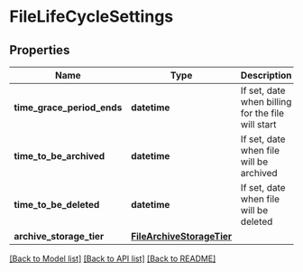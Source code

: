 # FileLifeCycleSettings


## Properties
Name | Type | Description | Notes
------------ | ------------- | ------------- | -------------
**time_grace_period_ends** | **datetime** | If set, date when billing for the file will start | [optional] 
**time_to_be_archived** | **datetime** | If set, date when file will be archived | [optional] 
**time_to_be_deleted** | **datetime** | If set, date when file will be deleted | [optional] 
**archive_storage_tier** | [**FileArchiveStorageTier**](FileArchiveStorageTier.md) |  | [optional] 

[[Back to Model list]](../README.md#documentation-for-models) [[Back to API list]](../README.md#documentation-for-api-endpoints) [[Back to README]](../README.md)


